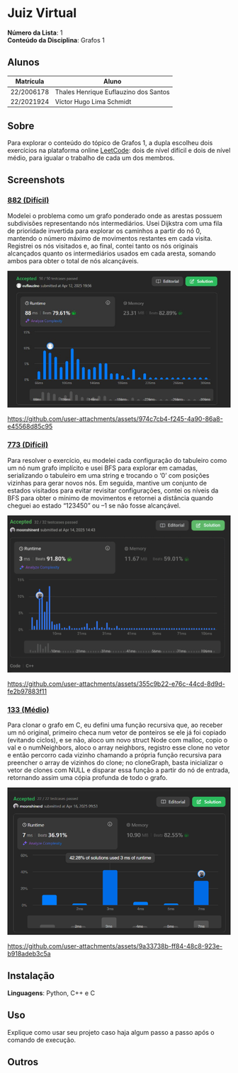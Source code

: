 # Juiz Virtual

**Número da Lista**: 1<br>
**Conteúdo da Disciplina**: Grafos 1 <br>

## Alunos
|Matrícula | Aluno |
| -- | -- |
| 22/2006178 | Thales Henrique Euflauzino dos Santos  |
| 22/2021924 | Víctor Hugo Lima Schmidt               |

## Sobre 
Para explorar o conteúdo do tópico de Grafos 1, a dupla escolheu dois exercícios na plataforma online [LeetCode](https://leetcode.com/): dois de nível difícil e dois de nível médio, para igualar o trabalho de cada um dos membros.


## Screenshots

### [882 (Difícil)](https://leetcode.com/problems/reachable-nodes-in-subdivided-graph)
Modelei o problema como um grafo ponderado onde as arestas possuem subdivisões representando nós intermediários. Usei Dijkstra com uma fila de prioridade invertida para explorar os caminhos a partir do nó 0, mantendo o número máximo de movimentos restantes em cada visita. Registrei os nós visitados e, ao final, contei tanto os nós originais alcançados quanto os intermediários usados em cada aresta, somando ambos para obter o total de nós alcançáveis.

![PrintResolucao882](/assets/print882.jpg)


https://github.com/user-attachments/assets/974c7cb4-f245-4a90-86a8-e45568d85c95



### [773 (Difícil)](https://leetcode.com/problems/sliding-puzzle/)
Para resolver o exercício, eu modelei cada configuração do tabuleiro como um nó num grafo implícito e usei BFS para explorar em camadas, serializando o tabuleiro em uma string e trocando o ‘0’ com posições vizinhas para gerar novos nós. Em seguida, mantive um conjunto de estados visitados para evitar revisitar configurações, contei os níveis da BFS para obter o mínimo de movimentos e retornei a distância quando cheguei ao estado “123450” ou –1 se não fosse alcançável.

![PrintResolucao773](/assets/print773.jpg)

https://github.com/user-attachments/assets/355c9b22-e76c-44cd-8d9d-fe2b97883f11



### [133 (Médio)](https://leetcode.com/problems/clone-graph/)
Para clonar o grafo em C, eu defini uma função recursiva que, ao receber um nó original, primeiro checa num vetor de ponteiros se ele já foi copiado (evitando ciclos), e se não, aloco um novo struct Node com malloc, copio o val e o numNeighbors, aloco o array neighbors, registro esse clone no vetor e então percorro cada vizinho chamando a própria função recursiva para preencher o array de vizinhos do clone; no cloneGraph, basta inicializar o vetor de clones com NULL e disparar essa função a partir do nó de entrada, retornando assim uma cópia profunda de todo o grafo.

![PrintResolucao133](/assets/print133.png)

https://github.com/user-attachments/assets/9a33738b-ff84-48c8-923e-b918adeb3c5a



## Instalação 
**Linguagens**: Python, C++ e C<br>

## Uso 
Explique como usar seu projeto caso haja algum passo a passo após o comando de execução.

## Outros 
